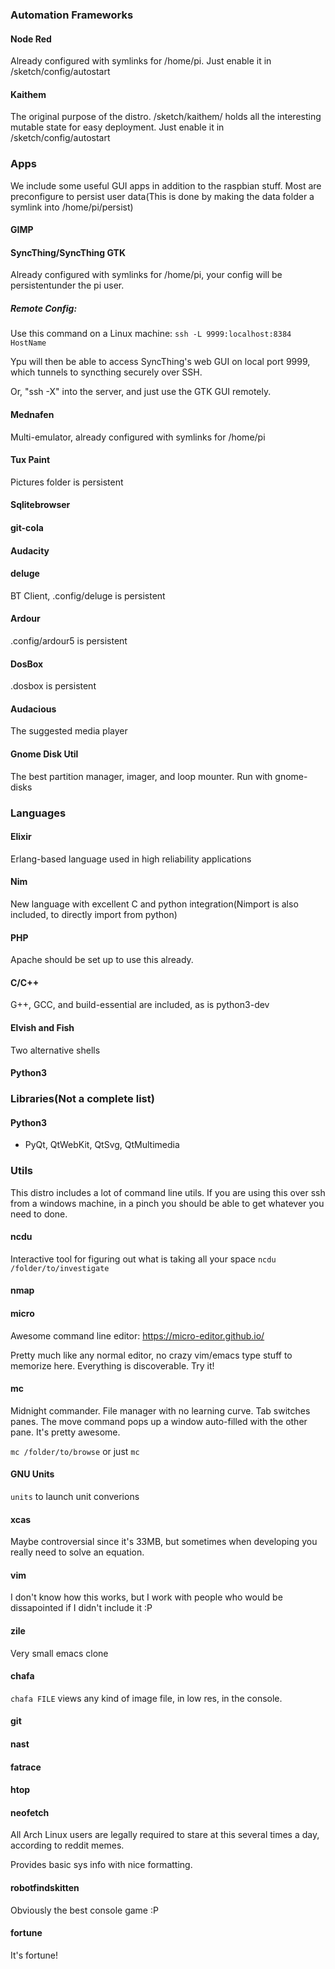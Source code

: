 ### Automation Frameworks


#### Node Red
Already configured with symlinks for /home/pi. Just enable it in /sketch/config/autostart

#### Kaithem
The original purpose of the distro. /sketch/kaithem/ holds all the interesting
mutable state for easy deployment.  Just enable it in /sketch/config/autostart




### Apps

We include some useful GUI apps in addition to the raspbian stuff. Most are preconfigure
to persist user data(This is done by making the data folder a symlink into /home/pi/persist)

#### GIMP
#### SyncThing/SyncThing GTK
Already configured with symlinks for /home/pi, your config will
be persistentunder the pi user.

##### Remote Config:

Use this command on a Linux machine:
`ssh -L 9999:localhost:8384 HostName`

Ypu will then be able to access SyncThing's web GUI on local port 9999, which
tunnels to syncthing securely over SSH.

Or, "ssh -X" into the server, and just use the GTK GUI remotely.


#### Mednafen
Multi-emulator, already configured with symlinks for /home/pi

#### Tux Paint
Pictures folder is persistent
#### Sqlitebrowser
#### git-cola
#### Audacity
#### deluge
BT Client, .config/deluge is persistent
#### Ardour
.config/ardour5 is persistent

#### DosBox
.dosbox is persistent

#### Audacious

The suggested media player

#### Gnome Disk Util
The best partition manager, imager, and loop mounter. Run with gnome-disks


### Languages
#### Elixir
Erlang-based language used in high reliability applications

#### Nim
New language with excellent C and python integration(Nimport is also included, to directly import from python)

#### PHP
Apache should be set up to use this already.

#### C/C++
G++, GCC, and build-essential are included, as is python3-dev

#### Elvish and Fish
Two alternative shells

#### Python3

### Libraries(Not a complete list)

#### Python3
* PyQt, QtWebKit, QtSvg, QtMultimedia




### Utils

This distro includes a lot of command line utils. If you are using this
over ssh from a windows machine, in a pinch you should be able to get whatever
you need to done.

#### ncdu
Interactive tool for figuring out what is taking all your space
`ncdu /folder/to/investigate`

#### nmap

#### micro
Awesome command line editor: https://micro-editor.github.io/

Pretty much like any normal editor, no crazy vim/emacs type
stuff to memorize here.  Everything is discoverable. Try it!


#### mc
Midnight commander. File manager with no learning curve.
Tab switches panes. The move command pops up a window
auto-filled with the other pane. It's pretty awesome.

`mc /folder/to/browse` or just `mc`

#### GNU Units
`units` to launch unit converions

#### xcas

Maybe controversial since it's 33MB,
but sometimes when developing you really need to solve an equation.

#### vim

I don't know how this works, but I work with people who would be dissapointed
if I didn't include it :P

#### zile

Very small emacs clone 

#### chafa

`chafa FILE` views any kind of image file, in low res, in the
console.

#### git

#### nast

#### fatrace

#### htop


#### neofetch
All Arch Linux users are legally required to stare at this several times a day,
according to reddit memes.

Provides basic sys info with nice formatting.

#### robotfindskitten

Obviously the best console game :P

#### fortune
It's fortune!
